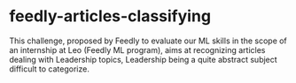 # feedly-articles-classifying
This challenge, proposed by Feedly to evaluate our ML skills in the scope of an internship at Leo (Feedly ML program), aims at recognizing articles dealing with Leadership topics, Leadership being a quite abstract subject difficult to categorize.
